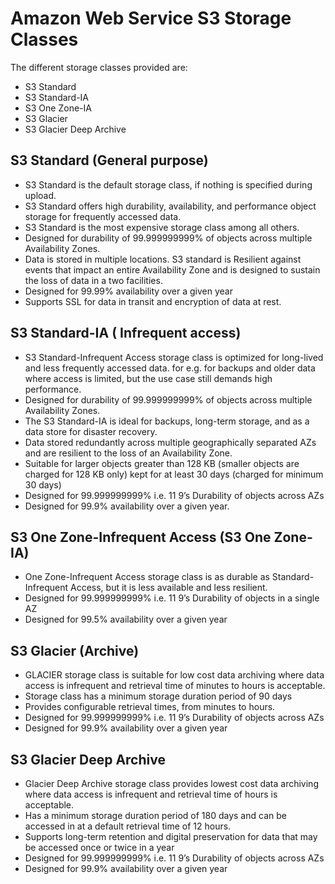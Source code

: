 # Amazon Web Service S3 Storage Classes

The different storage classes provided are:

- S3 Standard
- S3 Standard-IA
- S3 One Zone-IA
- S3 Glacier
- S3 Glacier Deep Archive

## S3 Standard (General purpose)
- S3 Standard is the default storage class, if nothing is specified during upload.
- S3 Standard offers high durability, availability, and performance object storage for frequently accessed data.
- S3 Standard is the most expensive storage class among all others.
- Designed for durability of 99.999999999% of objects across multiple Availability Zones.
- Data is stored in multiple locations. S3 standard is Resilient against events that impact an entire Availability Zone and is designed to sustain the loss of data in a two facilities.
- Designed for 99.99% availability over a given year
- Supports SSL for data in transit and encryption of data at rest.

## S3 Standard-IA ( Infrequent access)
- S3 Standard-Infrequent Access storage class is optimized for long-lived and less frequently accessed data. for e.g. for backups and older data where access is limited, but the use case still demands high performance.
- Designed for durability of 99.999999999% of objects across multiple Availability Zones.
- The S3 Standard-IA is ideal for backups, long-term storage, and as a data store for disaster recovery.
- Data stored redundantly across multiple geographically separated AZs and are resilient to the loss of an Availability Zone.
- Suitable for larger objects greater than 128 KB (smaller objects are charged for 128 KB only) kept for at least 30 days (charged for minimum 30 days)
- Designed for 99.999999999% i.e. 11 9’s Durability of objects across AZs
- Designed for 99.9% availability over a given year.

## S3 One Zone-Infrequent Access (S3 One Zone-IA)
- One Zone-Infrequent Access storage class is as durable as Standard-Infrequent Access, but it is less available and less resilient.
- Designed for 99.999999999% i.e. 11 9’s Durability of objects in a single AZ
- Designed for 99.5% availability over a given year

## S3 Glacier (Archive)
- GLACIER storage class is suitable for low cost data archiving where data access is infrequent and retrieval time of minutes to hours is acceptable.
- Storage class has a minimum storage duration period of 90 days
- Provides configurable retrieval times, from minutes to hours.
- Designed for 99.999999999% i.e. 11 9’s Durability of objects across AZs
- Designed for 99.9% availability over a given year

## S3 Glacier Deep Archive
- Glacier Deep Archive storage class provides lowest cost data archiving where data access is infrequent and retrieval time of hours is acceptable.
- Has a minimum storage duration period of 180 days and can be accessed in at a default retrieval time of 12 hours.
- Supports long-term retention and digital preservation for data that may be accessed once or twice in a year
- Designed for 99.999999999% i.e. 11 9’s Durability of objects across AZs
- Designed for 99.9% availability over a given year
